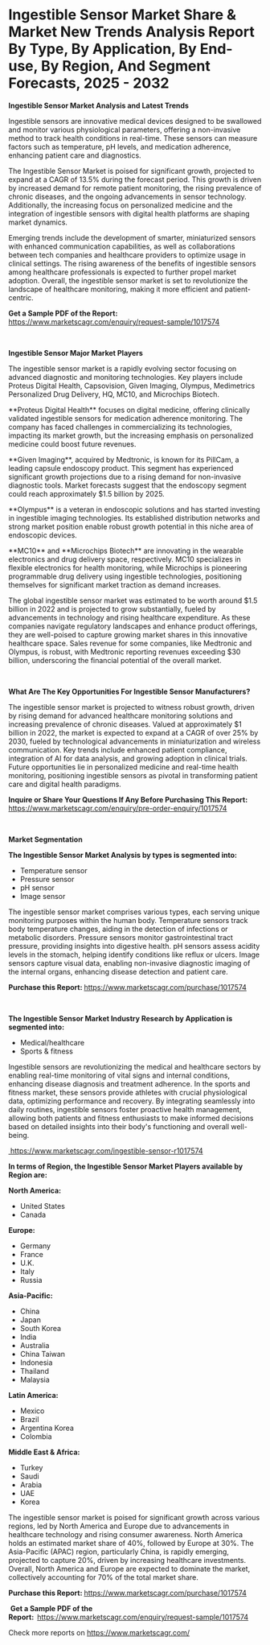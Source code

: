 <p><h1>Ingestible Sensor Market Share & Market New Trends Analysis Report By Type, By Application, By End-use, By Region, And Segment Forecasts, 2025 - 2032</h1></p><p><strong>Ingestible Sensor Market Analysis and Latest Trends</strong></p>
<p><p>Ingestible sensors are innovative medical devices designed to be swallowed and monitor various physiological parameters, offering a non-invasive method to track health conditions in real-time. These sensors can measure factors such as temperature, pH levels, and medication adherence, enhancing patient care and diagnostics.</p><p>The Ingestible Sensor Market is poised for significant growth, projected to expand at a CAGR of 13.5% during the forecast period. This growth is driven by increased demand for remote patient monitoring, the rising prevalence of chronic diseases, and the ongoing advancements in sensor technology. Additionally, the increasing focus on personalized medicine and the integration of ingestible sensors with digital health platforms are shaping market dynamics.</p><p>Emerging trends include the development of smarter, miniaturized sensors with enhanced communication capabilities, as well as collaborations between tech companies and healthcare providers to optimize usage in clinical settings. The rising awareness of the benefits of ingestible sensors among healthcare professionals is expected to further propel market adoption. Overall, the ingestible sensor market is set to revolutionize the landscape of healthcare monitoring, making it more efficient and patient-centric.</p></p>
<p><strong>Get a Sample PDF of the Report:&nbsp;</strong> <a href="https://www.marketscagr.com/enquiry/request-sample/1017574?utm_campaign=1835&utm_medium=2&utm_source=Github&utm_content=ia&utm_term=21032025&utm_id=ingestible-sensor">https://www.marketscagr.com/enquiry/request-sample/1017574</a></p>
<p>&nbsp;</p>
<p><strong>Ingestible Sensor Major Market Players</strong></p>
<p><p>The ingestible sensor market is a rapidly evolving sector focusing on advanced diagnostic and monitoring technologies. Key players include Proteus Digital Health, Capsovision, Given Imaging, Olympus, Medimetrics Personalized Drug Delivery, HQ, MC10, and Microchips Biotech.</p><p>**Proteus Digital Health** focuses on digital medicine, offering clinically validated ingestible sensors for medication adherence monitoring. The company has faced challenges in commercializing its technologies, impacting its market growth, but the increasing emphasis on personalized medicine could boost future revenues.</p><p>**Given Imaging**, acquired by Medtronic, is known for its PillCam, a leading capsule endoscopy product. This segment has experienced significant growth projections due to a rising demand for non-invasive diagnostic tools. Market forecasts suggest that the endoscopy segment could reach approximately $1.5 billion by 2025.</p><p>**Olympus** is a veteran in endoscopic solutions and has started investing in ingestible imaging technologies. Its established distribution networks and strong market position enable robust growth potential in this niche area of endoscopic devices.</p><p>**MC10** and **Microchips Biotech** are innovating in the wearable electronics and drug delivery space, respectively. MC10 specializes in flexible electronics for health monitoring, while Microchips is pioneering programmable drug delivery using ingestible technologies, positioning themselves for significant market traction as demand increases.</p><p>The global ingestible sensor market was estimated to be worth around $1.5 billion in 2022 and is projected to grow substantially, fueled by advancements in technology and rising healthcare expenditure. As these companies navigate regulatory landscapes and enhance product offerings, they are well-poised to capture growing market shares in this innovative healthcare space. Sales revenue for some companies, like Medtronic and Olympus, is robust, with Medtronic reporting revenues exceeding $30 billion, underscoring the financial potential of the overall market.</p></p>
<p>&nbsp;</p>
<p><strong>What Are The Key Opportunities For Ingestible Sensor Manufacturers?</strong></p>
<p><p>The ingestible sensor market is projected to witness robust growth, driven by rising demand for advanced healthcare monitoring solutions and increasing prevalence of chronic diseases. Valued at approximately $1 billion in 2022, the market is expected to expand at a CAGR of over 25% by 2030, fueled by technological advancements in miniaturization and wireless communication. Key trends include enhanced patient compliance, integration of AI for data analysis, and growing adoption in clinical trials. Future opportunities lie in personalized medicine and real-time health monitoring, positioning ingestible sensors as pivotal in transforming patient care and digital health paradigms.</p></p>
<p><strong>Inquire or Share Your Questions If Any Before Purchasing This Report:</strong> <a href="https://www.marketscagr.com/enquiry/pre-order-enquiry/1017574?utm_campaign=1835&utm_medium=2&utm_source=Github&utm_content=ia&utm_term=21032025&utm_id=ingestible-sensor">https://www.marketscagr.com/enquiry/pre-order-enquiry/1017574</a></p>
<p>&nbsp;</p>
<p><strong>Market Segmentation</strong></p>
<p><strong>The Ingestible Sensor Market Analysis by types is segmented into:</strong></p>
<p><ul><li>Temperature sensor</li><li>Pressure sensor</li><li>pH sensor</li><li>Image sensor</li></ul></p>
<p><p>The ingestible sensor market comprises various types, each serving unique monitoring purposes within the human body. Temperature sensors track body temperature changes, aiding in the detection of infections or metabolic disorders. Pressure sensors monitor gastrointestinal tract pressure, providing insights into digestive health. pH sensors assess acidity levels in the stomach, helping identify conditions like reflux or ulcers. Image sensors capture visual data, enabling non-invasive diagnostic imaging of the internal organs, enhancing disease detection and patient care.</p></p>
<p><strong>Purchase this Report:&nbsp;</strong><a href="https://www.marketscagr.com/purchase/1017574?utm_campaign=1835&utm_medium=2&utm_source=Github&utm_content=ia&utm_term=21032025&utm_id=ingestible-sensor">https://www.marketscagr.com/purchase/1017574</a></p>
<p>&nbsp;</p>
<p><strong>The Ingestible Sensor Market Industry Research by Application is segmented into:</strong></p>
<p><ul><li>Medical/healthcare</li><li>Sports & fitness</li></ul></p>
<p><p>Ingestible sensors are revolutionizing the medical and healthcare sectors by enabling real-time monitoring of vital signs and internal conditions, enhancing disease diagnosis and treatment adherence. In the sports and fitness market, these sensors provide athletes with crucial physiological data, optimizing performance and recovery. By integrating seamlessly into daily routines, ingestible sensors foster proactive health management, allowing both patients and fitness enthusiasts to make informed decisions based on detailed insights into their body's functioning and overall well-being.</p></p>
<p><a href="https://www.marketscagr.com/ingestible-sensor-r1017574?utm_campaign=1835&utm_medium=2&utm_source=Github&utm_content=ia&utm_term=21032025&utm_id=ingestible-sensor">&nbsp;https://www.marketscagr.com/ingestible-sensor-r1017574</a></p>
<p><strong>In terms of Region, the Ingestible Sensor Market Players available by Region are:</strong></p>
<p>
    <p> <strong> North America: </strong>
        <ul>
            <li>United States</li>
            <li>Canada</li>
        </ul>
        </p> 
    <p> <strong> Europe: </strong>
        <ul>
            <li>Germany</li>
            <li>France</li>
            <li>U.K.</li>
            <li>Italy</li>
            <li>Russia</li>
        </ul>
        </p> 
    <p> <strong> Asia-Pacific: </strong>
        <ul>
            <li>China</li>
            <li>Japan</li>
            <li>South Korea</li>
            <li>India</li>
            <li>Australia</li>
            <li>China Taiwan</li>
            <li>Indonesia</li>
            <li>Thailand</li>
            <li>Malaysia</li>
        </ul>
        </p> 
    <p> <strong> Latin America: </strong>
        <ul>
            <li>Mexico</li>
            <li>Brazil</li>
            <li>Argentina Korea</li>
            <li>Colombia</li>
        </ul>
        </p> 
    <p> <strong> Middle East & Africa: </strong>
        <ul>
            <li>Turkey</li>
            <li>Saudi</li>
            <li>Arabia</li>
            <li>UAE</li>
            <li>Korea</li>
        </ul>
    </p>
    </p>
<p><p>The ingestible sensor market is poised for significant growth across various regions, led by North America and Europe due to advancements in healthcare technology and rising consumer awareness. North America holds an estimated market share of 40%, followed by Europe at 30%. The Asia-Pacific (APAC) region, particularly China, is rapidly emerging, projected to capture 20%, driven by increasing healthcare investments. Overall, North America and Europe are expected to dominate the market, collectively accounting for 70% of the total market share.</p></p>
<p><strong>Purchase this Report: </strong><a href="https://www.marketscagr.com/purchase/1017574?utm_campaign=1835&utm_medium=2&utm_source=Github&utm_content=ia&utm_term=21032025&utm_id=ingestible-sensor">https://www.marketscagr.com/purchase/1017574</a></p>
<p>&nbsp;<strong>Get a Sample PDF of the Report:&nbsp;&nbsp;</strong><a href="https://www.marketscagr.com/enquiry/request-sample/1017574?utm_campaign=1835&utm_medium=2&utm_source=Github&utm_content=ia&utm_term=21032025&utm_id=ingestible-sensor">https://www.marketscagr.com/enquiry/request-sample/1017574</a></p>
<p><strong></strong></p>
<p>Check more reports on <a href="https://www.marketscagr.com/?utm_campaign=1835&utm_medium=2&utm_source=Github&utm_content=ia&utm_term=21032025&utm_id=ingestible-sensor">https://www.marketscagr.com/</a></p>
